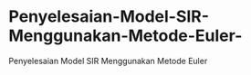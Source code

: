 # Penyelesaian-Model-SIR-Menggunakan-Metode-Euler-
Penyelesaian Model SIR Menggunakan Metode Euler 
